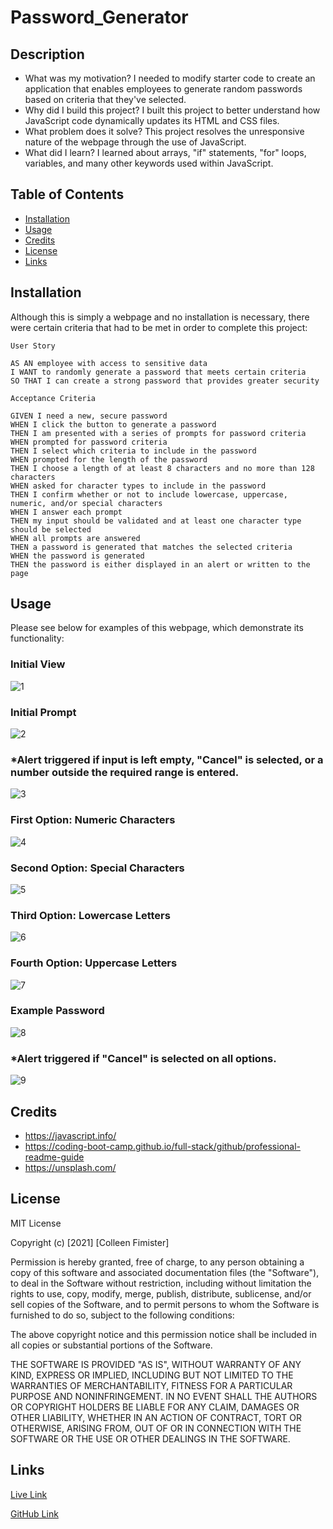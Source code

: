 # Password_Generator

## Description

- What was my motivation? I needed to modify starter code to create an application that enables employees to generate random passwords based on criteria that they've selected.
- Why did I build this project? I built this project to better understand how JavaScript code dynamically updates its HTML and CSS files.
- What problem does it solve? This project resolves the unresponsive nature of the webpage through the use of JavaScript.
- What did I learn? I learned about arrays, "if" statements, "for" loops, variables, and many other keywords used within JavaScript.

## Table of Contents

- [Installation](#installation)
- [Usage](#usage)
- [Credits](#credits)
- [License](#license)
- [Links](#links)

## Installation

Although this is simply a webpage and no installation is necessary, there were certain criteria that had to be met in order to complete this project:

    User Story

    AS AN employee with access to sensitive data
    I WANT to randomly generate a password that meets certain criteria
    SO THAT I can create a strong password that provides greater security

    Acceptance Criteria

    GIVEN I need a new, secure password
    WHEN I click the button to generate a password
    THEN I am presented with a series of prompts for password criteria
    WHEN prompted for password criteria
    THEN I select which criteria to include in the password
    WHEN prompted for the length of the password
    THEN I choose a length of at least 8 characters and no more than 128 characters
    WHEN asked for character types to include in the password
    THEN I confirm whether or not to include lowercase, uppercase, numeric, and/or special characters
    WHEN I answer each prompt
    THEN my input should be validated and at least one character type should be selected
    WHEN all prompts are answered
    THEN a password is generated that matches the selected criteria
    WHEN the password is generated
    THEN the password is either displayed in an alert or written to the page

## Usage

Please see below for examples of this webpage, which demonstrate its functionality:

### Initial View

![1](Assets/images/1.png)

### Initial Prompt

![2](Assets/images/2.png)

### \*Alert triggered if input is left empty, "Cancel" is selected, or a number outside the required range is entered.

![3](Assets/images/3.png)

### First Option: Numeric Characters

![4](Assets/images/4.png)

### Second Option: Special Characters

![5](Assets/images/5.png)

### Third Option: Lowercase Letters

![6](Assets/images/6.png)

### Fourth Option: Uppercase Letters

![7](Assets/images/7.png)

### Example Password

![8](Assets/images/8.png)

### \*Alert triggered if "Cancel" is selected on all options.

![9](Assets/images/9.png)

## Credits

- https://javascript.info/
- https://coding-boot-camp.github.io/full-stack/github/professional-readme-guide
- https://unsplash.com/

## License

MIT License

Copyright (c) [2021] [Colleen Fimister]

Permission is hereby granted, free of charge, to any person obtaining a copy
of this software and associated documentation files (the "Software"), to deal
in the Software without restriction, including without limitation the rights
to use, copy, modify, merge, publish, distribute, sublicense, and/or sell
copies of the Software, and to permit persons to whom the Software is
furnished to do so, subject to the following conditions:

The above copyright notice and this permission notice shall be included in all
copies or substantial portions of the Software.

THE SOFTWARE IS PROVIDED "AS IS", WITHOUT WARRANTY OF ANY KIND, EXPRESS OR
IMPLIED, INCLUDING BUT NOT LIMITED TO THE WARRANTIES OF MERCHANTABILITY,
FITNESS FOR A PARTICULAR PURPOSE AND NONINFRINGEMENT. IN NO EVENT SHALL THE
AUTHORS OR COPYRIGHT HOLDERS BE LIABLE FOR ANY CLAIM, DAMAGES OR OTHER
LIABILITY, WHETHER IN AN ACTION OF CONTRACT, TORT OR OTHERWISE, ARISING FROM,
OUT OF OR IN CONNECTION WITH THE SOFTWARE OR THE USE OR OTHER DEALINGS IN THE
SOFTWARE.

## Links

[Live Link](https://carlincb.github.io/Password_Generator/)

[GitHub Link](https://github.com/carlincb/Password_Generator)
